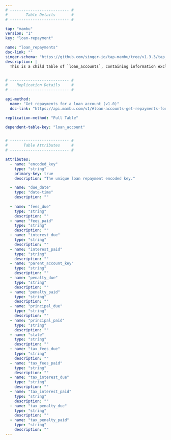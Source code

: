 ```yaml
---
# -------------------------- #
#        Table Details       #
# -------------------------- #

tap: "mambu"
version: "1"
key: "loan-repayment"

name: "loan_repayments"
doc-link: ""
singer-schema: "https://github.com/singer-io/tap-mambu/tree/v1.3.3/tap_mambu/schemas/loan_repayments.json"
description: |
  This is a child table of `loan_accounts`, containing information exclusively about loan repayments.
  

# -------------------------- #
#    Replication Details     #
# -------------------------- #

api-method:
  name: "Get repayments for a loan account (v1.0)"
  doc-link: "https://api.mambu.com/v1/#loan-accounts-get-repayments-for-a-loan-account"

replication-method: "Full Table"

dependent-table-key: "loan_account"


# -------------------------- #
#       Table Attributes     #
# -------------------------- #

attributes:
  - name: "encoded_key"
    type: "string"
    primary-key: true
    description: "The unique loan repayment encoded key."

  - name: "due_date"
    type: "date-time"
    description: ""
  
  - name: "fees_due"
    type: "string"
    description: ""
  - name: "fees_paid"
    type: "string"
    description: ""
  - name: "interest_due"
    type: "string"
    description: ""
  - name: "interest_paid"
    type: "string"
    description: ""
  - name: "parent_account_key"
    type: "string"
    description: ""
  - name: "penalty_due"
    type: "string"
    description: ""
  - name: "penalty_paid"
    type: "string"
    description: ""
  - name: "principal_due"
    type: "string"
    description: ""
  - name: "principal_paid"
    type: "string"
    description: ""
  - name: "state"
    type: "string"
    description: ""
  - name: "tax_fees_due"
    type: "string"
    description: ""
  - name: "tax_fees_paid"
    type: "string"
    description: ""
  - name: "tax_interest_due"
    type: "string"
    description: ""
  - name: "tax_interest_paid"
    type: "string"
    description: ""
  - name: "tax_penalty_due"
    type: "string"
    description: ""
  - name: "tax_penalty_paid"
    type: "string"
    description: ""
---
```

